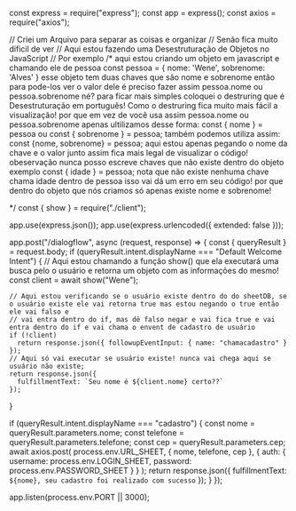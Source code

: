 const express = require("express");
const app = express();
const axios = require("axios");

// Criei um Arquivo para separar as coisas e organizar
// Senão fica muito dificil de ver
// Aqui estou fazendo uma Desestruturação de Objetos no JavaScript
// Por exemplo
/*
 aqui estou criando um objeto em javascript e chamando ele de pessoa
 const pessoa = {
  nome: 'Wene',
  sobrenome: 'Alves'
 }
 esse objeto tem duas chaves que são nome e sobrenome
 então para pode-los ver o valor dele é preciso fazer assim pessoa.nome ou pessoa.sobrenome né?
 para ficar mais simples coloquei o destruring que é Desestruturação em português!
 Como o destruring fica muito mais fácil a visualização! por que em vez de você usa assim pessoa.nome ou pessoa.sobrenome
 apenas ultilizamos desse forma: const { nome } = pessoa ou const { sobrenome } = pessoa;
 também podemos utiliza assim: const {nome, sobrenome} = pessoa;
 aqui estou apenas pegando o nome da chave e o valor junto 
 assim fica mais legal de visualizar o código!
 obeservação nunca posso escreve chaves que não existe dentro do objeto exemplo 
 const { idade } = pessoa; nota que não existe nenhuma chave chama idade dentro de pessoa
 isso vai dá um erro em seu código! por que dentro do objeto que nós criamos só apenas existe nome e sobrenome!

*/
const { show } = require("./client");

app.use(express.json());
app.use(express.urlencoded({ extended: false }));

app.post("/dialogflow", async (request, response) => {
  const { queryResult } = request.body;
  if (queryResult.intent.displayName === "Default Welcome Intent") {
    // Aqui estou chamando a função show() que ela executará uma busca pelo o usuário e retorna um objeto com as informações do mesmo!
    const client = await show("Wene");

    // Aqui estou verificando se o usuário existe dentro do do sheetDB, se o usuário existe ele vai retorna true mas estou negando o true então ele vai falso e
    // vai entra dentro do if, mas dê falso negar e vai fica true e vai entra dentro do if e vai chama o envent de cadastro de usuário
    if (!client)
      return response.json({ followupEventInput: { name: "chamacadastro" } });
    // Aqui só vai executar se usuário existe! nunca vai chega aqui se usuário não existe;
    return response.json({
      fulfillmentText: `Seu nome é ${client.nome} certo??`
    });
  }

  if (queryResult.intent.displayName === "cadastro") {
    const nome = queryResult.parameters.nome;
    const telefone = queryResult.parameters.telefone;
    const cep = queryResult.parameters.cep;
    await axios.post(
      process.env.URL_SHEET,
      { nome, telefone, cep },
      {
        auth: {
          username: process.env.LOGIN_SHEET,
          password: process.env.PASSWORD_SHEET
        }
      }
    );
    return response.json({
      fulfillmentText: `${nome}, seu cadastro foi realizado com sucesso`
    });
  }
});

app.listen(process.env.PORT || 3000);
